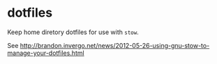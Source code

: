 # dotfiles

Keep home diretory dotfiles for use with ``stow``.

See http://brandon.invergo.net/news/2012-05-26-using-gnu-stow-to-manage-your-dotfiles.html
